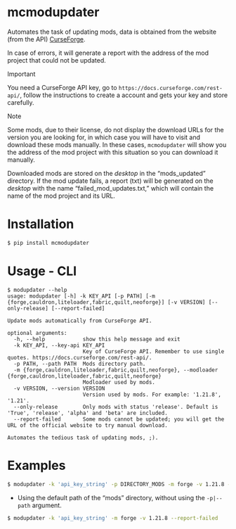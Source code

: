 # mcmodupdater

Automates the task of updating mods, data is obtained from the website (from the API) [CurseForge](https://www.curseforge.com/minecraft).

In case of errors, it will generate a report with the address of the mod project that could not be updated.

> [!IMPORTANT]
> You need a CurseForge API key, go to `https://docs.curseforge.com/rest-api/`, follow the instructions to create a account and gets your key and store carefully.
>


> [!NOTE]
> Some mods, due to their license, do not display the download URLs for the version you are looking for, in which case you will have to visit and download these mods manually.
> In these cases, `mcmodupdater` will show you the address of the mod project with this situation so you can download it manually.
>
> Downloaded mods are stored on the *desktop* in the “mods_updated” directory.
> If the mod update fails, a report (txt) will be generated on the *desktop* with the name “failed_mod_updates.txt,” which will contain the name of the mod project and its URL.
> 


# Installation

```bash
$ pip install mcmodupdater
```


# Usage - CLI

```text
$ modupdater --help
usage: modupdater [-h] -k KEY_API [-p PATH] [-m {forge,cauldron,liteloader,fabric,quilt,neoforge}] [-v VERSION] [--only-release] [--report-failed]

Update mods automatically from CurseForge API.

optional arguments:
  -h, --help            show this help message and exit
  -k KEY_API, --key-api KEY_API
                        Key of CurseForge API. Remember to use single quotes. https://docs.curseforge.com/rest-api/.
  -p PATH, --path PATH  Mods directory path.
  -m {forge,cauldron,liteloader,fabric,quilt,neoforge}, --modloader {forge,cauldron,liteloader,fabric,quilt,neoforge}
                        Modloader used by mods.
  -v VERSION, --version VERSION
                        Version used by mods. For example: '1.21.8', '1.21'.
  --only-release        Only mods with status 'release'. Default is 'True', 'release', 'alpha' and 'beta' are included.
  --report-failed       Some mods cannot be updated; you will get the URL of the official website to try manual download.

Automates the tedious task of updating mods, ;).
```

# Examples

```bash
$ modupdater -k 'api_key_string' -p DIRECTORY_MODS -m forge -v 1.21.8 --report-failed
```

* Using the default path of the “mods” directory, without using the `-p|--path` argument.

```bash
$ modupdater -k 'api_key_string' -m forge -v 1.21.8 --report-failed
```

